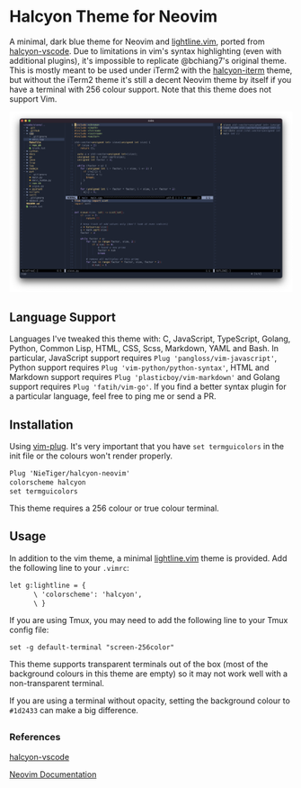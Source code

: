 # Halcyon Theme for Neovim

A minimal, dark blue theme for Neovim and [lightline.vim](https://github.com/itchyny/lightline.vim), ported from [halcyon-vscode](https://github.com/bchiang7/halcyon-vscode/). Due to limitations in vim's syntax highlighting (even with additional plugins), it's impossible to replicate @bchiang7's original theme. This is mostly meant to be used under iTerm2 with the [halcyon-iterm](https://github.com/bchiang7/halcyon-iterm) theme, but without the iTerm2 theme it's still a decent Neovim theme by itself if you have a terminal with 256 colour support. Note that this theme does not support Vim.

![demo](https://github.com/NieTiger/halcyon-assets/raw/master/halcyon-vim.png)

## Language Support 

Languages I've tweaked this theme with: C, JavaScript, TypeScript, Golang, Python, Common Lisp, HTML, CSS, Scss, Markdown, YAML and Bash. In particular, JavaScript support requires `Plug 'pangloss/vim-javascript'`, Python support requires `Plug 'vim-python/python-syntax'`, HTML and Markdown support requires `Plug 'plasticboy/vim-markdown'` and Golang support requires `Plug 'fatih/vim-go'`. If you find a better syntax plugin for a particular language, feel free to ping me or send a PR.

## Installation

Using [vim-plug](https://github.com/junegunn/vim-plug). It's very important that you have `set termguicolors` in the init file or the colours won't render properly.

```vim
Plug 'NieTiger/halcyon-neovim'
colorscheme halcyon
set termguicolors
```

This theme requires a 256 colour or true colour terminal.

## Usage

In addition to the vim theme, a minimal [lightline.vim](https://github.com/itchyny/lightline.vim) theme is provided. Add the following line to your `.vimrc`:

```vim
let g:lightline = {
      \ 'colorscheme': 'halcyon',
      \ }
```

If you are using Tmux, you may need to add the following line to your Tmux config file:

```tmux
set -g default-terminal "screen-256color"
```

This theme supports transparent terminals out of the box (most of the background colours in this theme are empty) so it may not work well with a non-transparent terminal.

If you are using a terminal without opacity, setting the background colour to `#1d2433` can make a big difference.

## 

### References

[halcyon-vscode](https://github.com/bchiang7/halcyon-vscode/)

[Neovim Documentation](https://neovim.io/doc/user/syntax.html)
